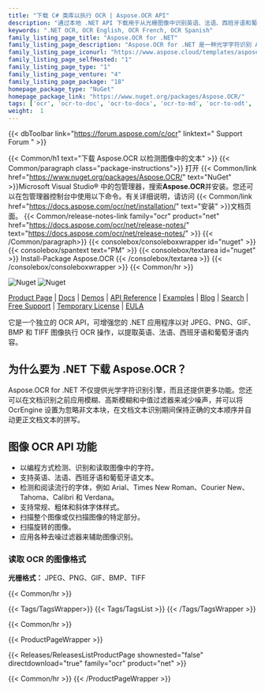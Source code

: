 ```yaml
---
title: "下载 C# 类库以执行 OCR | Aspose.OCR API"
description: "通过本地 .NET API 下载用于从光栅图像中识别英语、法语、西班牙语和葡萄牙语字符和文本的文本提取 C# 类库 DLL。"
keywords: ".NET OCR, OCR English, OCR French, OCR Spanish"
family_listing_page_title: "Aspose.OCR for .NET"
family_listing_page_description: "Aspose.OCR for .NET 是一种光学字符识别 API，允许开发人员将 OCR 功能添加到他们的 ASP.NET Web 应用程序、Web 服务和 Windows 应用程序中，而无需任何额外的工具或 API。"
family_listing_page_iconurl: "https://www.aspose.cloud/templates/aspose/App_Themes/V3/images/ocr/272x272/aspose_ocr-for-net-min.png"
family_listing_page_selfHosted: "1"
family_listing_page_type: "1"
family_listing_page_venture: "4"
family_listing_page_package: "18"
homepage_package_type: "NuGet"
homepage_package_link: "https://www.nuget.org/packages/Aspose.OCR/"
tags: ['ocr', 'ocr-to-doc', 'ocr-to-docx', 'ocr-to-md', 'ocr-to-odt', 'ocr-to-pdf', 'ocr-to-text']
weight:  1
---
```


{{< dbToolbar link="https://forum.aspose.com/c/ocr" linktext=" Support Forum " >}}

{{< Common/h1 text="下载 Aspose.OCR 以检测图像中的文本"  >}}
{{< Common/paragraph class="package-instructions">}}
打开
{{< Common/link href="https://www.nuget.org/packages/Aspose.OCR/" text="NuGet"  >}}Microsoft Visual Studio® 中的包管理器，搜索<b>Aspose.OCR</b>并安装。您还可以在包管理器控制台中使用以下命令。有关详细说明，请访问
{{< Common/link href="https://docs.aspose.com/ocr/net/installation/" text="安装"  >}}文档页面。
{{< Common/release-notes-link family="ocr" product="net" href="https://docs.aspose.com/ocr/net/release-notes/" text="https://docs.aspose.com/ocr/net/release-notes/"  >}}
{{< /Common/paragraph>}}
{{< consolebox/consoleboxwrapper id="nuget" >}}
       {{< consolebox/spantext text="PM" >}}
       {{< consolebox/textarea id="nuget" >}} Install-Package Aspose.OCR {{< /consolebox/textarea >}}
{{< /consolebox/consoleboxwrapper >}}
{{< Common/hr >}}

![Nuget](https://img.shields.io/nuget/v/Aspose.OCR) ![Nuget](https://img.shields.io/nuget/dt/Aspose.OCR?label=nuget%20downloads)

[Product Page](https://products.aspose.com/ocr/net/) | [Docs](https://docs.aspose.com/ocr/net/) | [Demos](https://products.aspose.app/ocr/family) | [API Reference](https://reference.aspose.com/ocr/net/) | [Examples](https://github.com/aspose-ocr/Aspose.OCR-for-.NET) | [Blog](https://blog.aspose.com/category/ocr/) | [Search](https://search.aspose.com/) | [Free Support](https://forum.aspose.com/c/ocr) | [Temporary License](https://purchase.aspose.com/temporary-license) | [EULA](https://about.aspose.com/legal/eula/)

它是一个独立的 OCR API，可增强您的 .NET 应用程序以对 JPEG、PNG、GIF、BMP 和 TIFF 图像执行 OCR 操作，以提取英语、法语、西班牙语和葡萄牙语内容。

## 为什么要为 .NET 下载 Aspose.OCR？

Aspose.OCR for .NET 不仅提供光学字符识别引擎，而且还提供更多功能。您还可以在文档识别之前应用模糊、高斯模糊和中值过滤器来减少噪声，并可以将 OcrEngine 设置为忽略非文本块，在文档文本识别期间保持正确的文本顺序并自动更正文档文本的拼写。

## 图像 OCR API 功能

- 以编程方式检测、识别和读取图像中的字符。
- 支持英语、法语、西班牙语和葡萄牙语文本。
- 检测和阅读流行的字体，例如 Arial、Times New Roman、Courier New、Tahoma、Calibri 和 Verdana。
- 支持常规、粗体和斜体字体样式。
- 扫描整个图像或仅扫描图像的特定部分。
- 扫描旋转的图像。
- 应用各种去噪过滤器来辅助图像识别。

### 读取 OCR 的图像格式

**光栅格式：** JPEG、PNG、GIF、BMP、TIFF

{{< Common/hr >}}

{{< Tags/TagsWrapper>}}
 {{< Tags/TagsList >}}
{{< /Tags/TagsWrapper >}}

{{< Common/hr >}}

{{< ProductPageWrapper >}}
<!-- ReleasesListProductPage-->
   {{< Releases/ReleasesListProductPage shownested="false"  directdownload="true" family="ocr" product="net" >}}
<!-- /ReleasesListProductPage-->
{{< Common/hr >}}
{{< /ProductPageWrapper >}}

